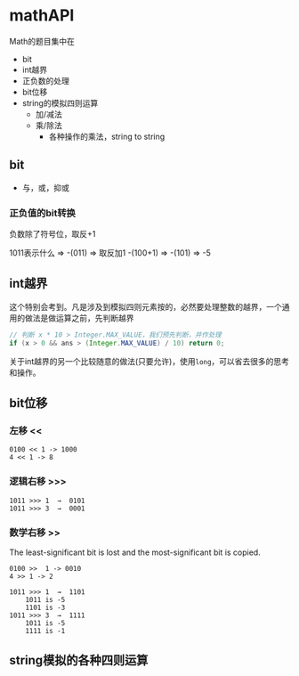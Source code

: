 # mathAPI

Math的题目集中在
* bit
* int越界
* 正负数的处理
* bit位移
* string的模拟四则运算
    * 加/减法
    * 乘/除法
        * 各种操作的乘法，string to string


## bit
* 与，或，抑或

### 正负值的bit转换
负数除了符号位，取反+1

1011表示什么 => -(011) => 取反加1 -(100+1) => -(101) => -5

## int越界
这个特别会考到。凡是涉及到模拟四则元素按的，必然要处理整数的越界，一个通用的做法是做运算之前，先判断越界

```java
// 判断 x * 10 > Integer.MAX_VALUE，我们预先判断，并作处理
if (x > 0 && ans > (Integer.MAX_VALUE) / 10) return 0;

```

关于int越界的另一个比较随意的做法(只要允许)，使用`long`，可以省去很多的思考和操作。


## bit位移

### 左移 <<

    0100 << 1 -> 1000
    4 << 1 -> 8

### 逻辑右移 >>>
    1011 >>> 1  →  0101
    1011 >>> 3  →  0001

### 数学右移 >>

The least-significant bit is lost and the most-significant bit is copied.

    0100 >>  1 -> 0010
    4 >> 1 -> 2

    1011 >>> 1  →  1101
        1011 is -5
        1101 is -3
    1011 >>> 3  →  1111
        1011 is -5
        1111 is -1





## string模拟的各种四则运算
